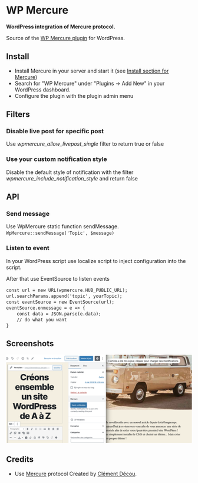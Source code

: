 # WP Mercure
**WordPress integration of Mercure protocol.**

Source of the [WP Mercure plugin]() for WordPress.

## Install
- Install Mercure in your server and start it (see [Install section for Mercure](https://mercure.rocks/docs/hub/install))
- Search for "WP Mercure" under "Plugins → Add New" in your WordPress dashboard.
- Configure the plugin with the plugin admin menu

## Filters
### Disable live post for specific post
Use _wpmercure_allow_livepost_single_ filter to return true or false

### Use your custom notification style
Disable the default style of notification with the filter _wpmercure_include_notification_style_ and return false

## API
### Send message
Use WpMercure static function sendMessage.
`WpMercure::sendMessage('Topic', $message)`

### Listen to event
In your WordPress script use localize script to inject configuration into the script.

After that use EventSource to listen events

    const url = new URL(wpmercure.HUB_PUBLIC_URL);
    url.searchParams.append('topic', yourTopic);
    const eventSource = new EventSource(url); 
    eventSource.onmessage = e => {
        const data = JSON.parse(e.data);
        // do what you want
    }




## Screenshots
![Send notification](assets/screenshot-1.png)

## Credits
- Use [Mercure](https://mercure.rocks/) protocol
Created by [Clément Décou](https://www.clement-decou.fr).
